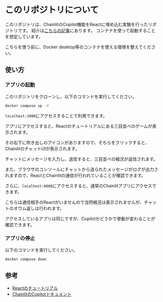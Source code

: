 # このリポジトリについて

このリポジトリは、ChainlitのCopilot機能をReactに埋め込む実験を行ったリポジトリです。
紹介は[こちらの記事](https://zenn.dev/0msys/articles/b820a5530a4073)にあります。
コンテナを使って起動することを想定しています。

こちらを使う前に、Docker desktop等のコンテナを使える環境を整えてください。


## 使い方

### アプリの起動

このリポジトリをクローンし、以下のコマンドを実行してください。

```bash
docker compose up -d
```

`localhost:3000`にアクセスすることで利用できます。

アプリにアクセスすると、Reactのチュートリアルにある三目並べのゲームが表示されます。

その右下に吹き出しのアイコンがありますので、そちらをクリックすると、ChainlitのチャットUIが表示されます。

チャットにメッセージを入力し、送信すると、三目並べの戦況が返信されます。

また、ブラウザのコンソールにチャットから送られたメッセージがログが出力されますので、ReactとChainlitの通信が行われていることが確認できます。

さらに、`localhost:8000`にアクセスすると、通常のChainlitアプリにアクセスできます。

こちらは通信相手のReactがいませんので当然戦況は表示されませんが、チャットのオウム返しは行われます。

アクセスしているアプリは同じですが、Copilotかどうかで挙動が変わることが確認できます。

### アプリの停止

以下のコマンドを実行してください。

```bash
docker compose down
```


## 参考

- [Reactのチュートリアル](https://ja.react.dev/learn/tutorial-tic-tac-toe)
- [ChainlitのCopilotドキュメント](https://docs.chainlit.io/deployment/copilot)